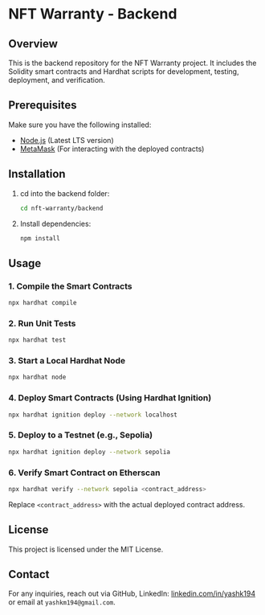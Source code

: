# NFT Warranty - Backend

## Overview

This is the backend repository for the NFT Warranty project. It includes the Solidity smart contracts and Hardhat scripts for development, testing, deployment, and verification.

## Prerequisites

Make sure you have the following installed:

- [Node.js](https://nodejs.org/) (Latest LTS version)
- [MetaMask](https://metamask.io/) (For interacting with the deployed contracts)

## Installation

1. cd into the backend folder:

   ```sh
   cd nft-warranty/backend
   ```

2. Install dependencies:
   ```sh
   npm install
   ```

## Usage

### 1. Compile the Smart Contracts

```sh
npx hardhat compile
```

### 2. Run Unit Tests

```sh
npx hardhat test
```

### 3. Start a Local Hardhat Node

```sh
npx hardhat node
```

### 4. Deploy Smart Contracts (Using Hardhat Ignition)

```sh
npx hardhat ignition deploy --network localhost
```

### 5. Deploy to a Testnet (e.g., Sepolia)

```sh
npx hardhat ignition deploy --network sepolia
```

### 6. Verify Smart Contract on Etherscan

```sh
npx hardhat verify --network sepolia <contract_address>
```

Replace `<contract_address>` with the actual deployed contract address.

## License

This project is licensed under the MIT License.

## Contact

For any inquiries, reach out via GitHub, LinkedIn: [linkedin.com/in/yashk194](https://www.linkedin.com/in/yashk194/) or email at `yashkm194@gmail.com`.
